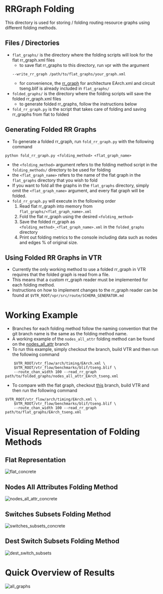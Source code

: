 # RRGraph Folding
This directory is used for storing / folding routing resource graphs using different folding methods.

## Files / Directories
- `flat_graphs/` is the directory where the folding scripts will look for the flat rr_graph.xml files
    - to save flat rr_graphs to this directory, run vpr with the argument 
    ```
    --write_rr_graph /path/to/flat_graphs/your_graph.xml
    ```
    - for convenience, the [rr_graph](https://docs.verilogtorouting.org/en/latest/quickstart/#running-vpr-on-a-pre-synthesized-circuit) for architecture EArch.xml and circuit tseng.blif is already included in `flat_graphs/`
- `folded_graphs/` is the directory where the folding scripts will save the folded rr_graph.xml files
    - to generate folded rr_graphs, follow the instructions below
- `fold_rr_graph.py` is the script that takes care of folding and saving rr_graphs from flat to folded

## Generating Folded RR Graphs
- To generate a folded rr_graph, run `fold_rr_graph.py` with the following command
```
python fold_rr_graph.py <folding_method> <flat_graph_name>
```
- the `<folding_method>` argument refers to the folding method script in the `folding_methods/` directory to be used for folding
- the `<flat_graph_name>` refers to the name of the flat graph in the `flat_graphs` directory that you wish to fold
- If you want to fold all the graphs in the `flat_graphs` directory, simply omit the `<flat_graph_name>` argument, and every flat graph will be folded.
- `fold_rr_graph.py` will execute in the following order
    1. Read flat rr_graph into memory from `flat_graphs/<flat_graph_name>.xml`
    2. Fold the flat rr_graph using the desired `<folding_method>`
    3. Save the folded rr_graph as `<folding_method>_<flat_graph_name>.xml` in the `folded_graphs` directory
    4. Print out folding metrics to the console including data such as nodes and edges % of original size.

## Using Folded RR Graphs in VTR
- Currently the only working method to use a folded rr_graph in VTR requires that the folded graph is read from a file.
- This means that a custom rr_graph reader must be implemented for each folding method.
- Instructions on how to implement changes to the rr_graph reader can be found at `$VTR_ROOT/vpr/src/route/SCHEMA_GENERATOR.md`

# Working Example

- Branches for each folding method follow the naming convention that the git branch name is the same as the folding method name.
- A working example of the `nodes_all_attr` folding method can be found on the [nodes_all_attr](https://github.com/ethanroj23/vtr-verilog-to-routing/tree/nodes_all_attr) branch
- To run this example, simply checkout the branch, build VTR and then run the following command
```
    $VTR_ROOT/vtr_flow/arch/timing/EArch.xml \
    $VTR_ROOT/vtr_flow/benchmarks/blif/tseng.blif \
    --route_chan_width 100 --read_rr_graph path/to/folded_graphs/nodes_all_attr_EArch_tseng.xml
```
- To compare with the flat graph, checkout [this](https://github.com/ethanroj23/vtr-verilog-to-routing/tree/vtr_master) branch, build VTR and then run the following command
```
$VTR_ROOT/vtr_flow/arch/timing/EArch.xml \
    $VTR_ROOT/vtr_flow/benchmarks/blif/tseng.blif \
    --route_chan_width 100 --read_rr_graph path/to/flat_graphs/EArch_tseng.xml
```

# Visual Representation of Folding Methods

## Flat Representation
![flat_concrete](https://user-images.githubusercontent.com/55202333/159975585-7768ac93-fdec-44eb-91a4-9c9d8df89ac0.png)

## Nodes All Attributes Folding Method
![nodes_all_attr_concrete](https://user-images.githubusercontent.com/55202333/159975602-4252a590-1fd0-40b8-b381-8a615bbd4045.png)

## Switches Subsets Folding Method
![switches_subsets_concrete](https://user-images.githubusercontent.com/55202333/159975624-c8838cec-c209-4b28-84d3-3233a790a9f5.png)

## Dest Switch Subsets Folding Method
![dest_switch_subsets](https://user-images.githubusercontent.com/55202333/159975638-b848192f-7b7f-4e9f-8891-2a2c4319cad9.png)


# Quick Overview of Results
![all_graphs](https://user-images.githubusercontent.com/55202333/159982459-1922d5d0-a102-4abc-a8ea-ee5bc5f05c1b.PNG)


